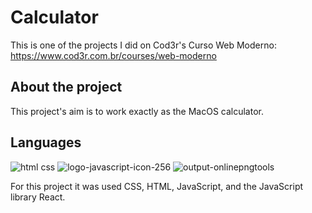 # Calculator

This is one of the projects I did on Cod3r's Curso Web Moderno: https://www.cod3r.com.br/courses/web-moderno

## About the project

This project's aim is to work exactly as the MacOS calculator.

## Languages

![html css](https://user-images.githubusercontent.com/90659182/178117918-3dfff004-107f-4406-b58c-5fd0af75b9f7.png) ![logo-javascript-icon-256](https://user-images.githubusercontent.com/90659182/177426108-f7a8df9a-cb22-44fd-95e1-e0161b4a564b.png) ![output-onlinepngtools](https://user-images.githubusercontent.com/90659182/177425888-a70bdcf7-92b2-4415-ae90-2d440d03732a.png) 

For this project it was used CSS, HTML, JavaScript, and the JavaScript library React.
